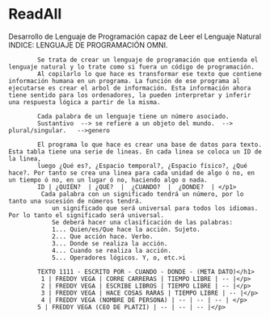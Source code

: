 # ReadAll
Desarrollo de Lenguaje de Programación capaz de Leer el Lenguaje Natural 
INDICE: LENGUAJE DE PROGRAMACIÓN OMNI.

            Se trata de crear un lenguaje de programación que entienda el lenguaje natural y lo trate como si fuera un código de programación.
            Al copilarlo lo que hace es transformar ese texto que contiene información humana en un programa. La función de ese programa al ejecutarse es crear el arbol de información. Esta información ahora tiene sentido para los ordenadores, la pueden interpretar y inferir una respuesta lógica a partir de la misma.
            
            Cada palabra de un lenguaje tiene un número asociado.
            Sustantivo  --> se refiere a un objeto del mundo.  --> plural/singular.   -->genero   
            
            El programa lo que hace es crear una base de datos para texto. Esta tabla tiene una serie de lineas. En cada linea se coloca un ID de la linea,
            luego ¿Qué es?, ¿Espacio temporal?, ¿Espacio físico?, ¿Qué hace?. Por tanto se crea una linea para cada unidad de algo ó no, en un tiempo ó no, en un lugar ó no, haciendo algo o nada.
            ID | ¿QUIÉN?  | ¿QUÉ?  |  ¿CUANDO?  |  ¿DONDE?  | </p1>     
             Cada palabra con un significado tendrá un número, por lo tanto una sucesión de números tendrá.
                un significado que será universal para todos los idiomas. Por lo tanto el significado será universal.
                Se deberá hacer una clasificación de las palabras:
                1... Quien/es/Que hace la acción. Sujeto.
                2... Que acción hace. Verbo.
                3... Donde se realiza la acción.
                4... Cuando se realiza la acción.
                5... Operadores lógicos. Y, o, etc.>i
           
            TEXTO 1111 - ESCRITO POR - CUANDO - DONDE - (META DATO)</h1>
             1 | FREDDY VEGA | CORRE CARRERAS | TIEMPO LIBRE | -- |</p> 
             2 | FREDDY VEGA | ESCRIBE LIBROS | TIEMPO LIBRE | -- |</p>   
             3 | FREDDY VEGA | HACE COSAS RARAS | TIEMPO LIBRE | -- |</p>    
             4 | FREDDY VEGA (NOMBRE DE PERSONA) | -- | -- | -- | </p>    
            5 | FREDDY VEGA (CEO DE PLATZI) | -- | -- | -- |</p>    
            

